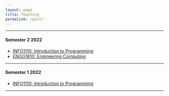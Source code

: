 ```yaml
---
layout: page
title: Teaching
permalink: /past/
---
```

---


#### Semester 2 2022
- [INFO1110: Introduction to Programming](/INFO1110_22s2)
- [ENGG1810: Engineering Computing](/ENGG1810_22s2)

--- 

#### Semester 1 2022

- [INFO1110: Introduction to Programming](/INFO1110_22s1)

--- 

<br>
<br>
<br>
